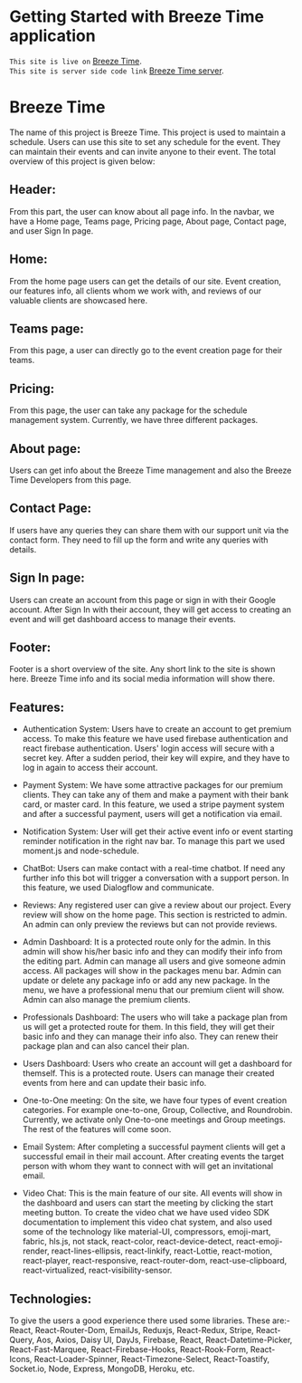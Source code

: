 # Getting Started with Breeze Time application

`This site is live on` [Breeze Time](https://breeze-time.netlify.app).<br/>
`This site is server side code link` [Breeze Time server](https://github.com/Neamul01/breeze-time-server).

# Breeze Time 

The name of this project is Breeze Time. This project is used to maintain a schedule. Users can use this site to set any schedule for the event. They can maintain their events and can invite anyone to their event. The total overview of this project is given below:

## Header: 
From this part, the user can know about all page info. In the navbar, we have a Home page, Teams page, Pricing page, About page, Contact page, and user Sign In page.

## Home: 
From the home page users can get the details of our site. Event creation, our features info, all clients whom we work with, and reviews of our valuable clients are showcased here.

## Teams page: 
From this page, a user can directly go to the event creation page for their teams.

## Pricing: 
From this page, the user can take any package for the schedule management system. Currently, we have three different packages. 

## About page: 
Users can get info about the Breeze Time management and also the Breeze Time Developers from this page.

## Contact Page: 
If users have any queries they can share them with our support unit via the contact form. They need to fill up the form and write any queries with details.

## Sign In page: 
Users can create an account from this page or sign in with their Google account. After Sign In with their account, they will get access to creating an event and will get dashboard access to manage their events.

## Footer: 
Footer is a short overview of the site. Any short link to the site is shown here. Breeze Time info and its social media information will show there.

## Features:
* Authentication System: Users have to create an account to get premium access. To make this feature we have used firebase authentication and react firebase authentication. Users' login access will secure with a secret key. After a sudden period, their key will expire, and they have to log in again to access their account.

* Payment System: We have some attractive packages for our premium clients. They can take any of them and make a payment with their bank card, or master card. In this feature, we used a stripe payment system and after a successful payment, users will get a notification via email.

* Notification System: User will get their active event info or event starting reminder notification in the right nav bar. To manage this part we used moment.js and node-schedule.

* ChatBot: Users can make contact with a real-time chatbot. If need any further info this bot will trigger a conversation with a support person. In this feature, we used Dialogflow and communicate.

* Reviews: Any registered user can give a review about our project. Every review will show on the home page. This section is restricted to admin. An admin can only preview the reviews but can not provide reviews.

* Admin Dashboard: It is a protected route only for the admin. In this admin will show his/her basic info and they can modify their info from the editing part. Admin can manage all users and give someone admin access. All packages will show in the packages menu bar. Admin can update or delete any package info or add any new package. In the menu, we have a professional menu that our premium client will show. Admin can also manage the premium clients.

* Professionals Dashboard: The users who will take a package plan from us will get a protected route for them. In this field, they will get their basic info and they can manage their info also. They can renew their package plan and can also cancel their plan.

* Users Dashboard: Users who create an account will get a dashboard for themself. This is a protected route. Users can manage their created events from here and can update their basic info.

* One-to-One meeting: On the site, we have four types of event creation categories. For example one-to-one, Group, Collective, and Roundrobin. Currently, we activate only One-to-one meetings and Group meetings. The rest of the features will come soon.

* Email System: After completing a successful payment clients will get a successful email in their mail account. After creating events the target person with whom they want to connect with will get an invitational email.

* Video Chat: This is the main feature of our site. All events will show in the dashboard and users can start the meeting by clicking the start meeting button. To create the video chat we have used video SDK documentation to implement this video chat system, and also used some of the technology like material-UI, compressors, emoji-mart, fabric, hls.js, not stack, react-color, react-device-detect, react-emoji-render, react-lines-ellipsis, react-linkify, react-Lottie, react-motion, react-player, react-responsive, react-router-dom, react-use-clipboard, react-virtualized, react-visibility-sensor.

## Technologies: 
To give the users a good experience there used some libraries. These are:- React, React-Router-Dom, EmailJs, Reduxjs, React-Redux, Stripe, React-Query, Aos, Axios, Daisy UI, DayJs, Firebase, React, React-Datetime-Picker, React-Fast-Marquee, React-Firebase-Hooks, React-Rook-Form, React-Icons, React-Loader-Spinner, React-Timezone-Select, React-Toastify, Socket.io, Node, Express, MongoDB, Heroku, etc.
